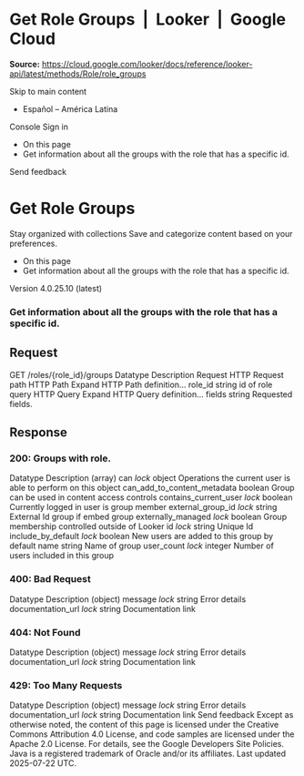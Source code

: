 # Get Role Groups  |  Looker  |  Google Cloud

**Source:** https://cloud.google.com/looker/docs/reference/looker-api/latest/methods/Role/role_groups

Skip to main content 


  * Español – América Latina

Console  Sign in
  * On this page
  * Get information about all the groups with the role that has a specific id.




Send feedback 
#  Get Role Groups
Stay organized with collections  Save and categorize content based on your preferences. 
  * On this page
  * Get information about all the groups with the role that has a specific id.


Version 4.0.25.10 (latest) 
### Get information about all the groups with the role that has a specific id.
## Request
GET /roles/{role_id}/groups 
Datatype
Description
Request
HTTP Request 
path
HTTP Path 
Expand HTTP Path definition... 
role_id
string 
id of role
query
HTTP Query 
Expand HTTP Query definition... 
fields
string 
Requested fields.
## Response
### 200: Groups with role.
Datatype
Description
(array)
can
_lock_
object 
Operations the current user is able to perform on this object
can_add_to_content_metadata
boolean 
Group can be used in content access controls
contains_current_user
_lock_
boolean 
Currently logged in user is group member
external_group_id
_lock_
string 
External Id group if embed group
externally_managed
_lock_
boolean 
Group membership controlled outside of Looker
id
_lock_
string 
Unique Id
include_by_default
_lock_
boolean 
New users are added to this group by default
name
string 
Name of group
user_count
_lock_
integer 
Number of users included in this group
### 400: Bad Request
Datatype
Description
(object)
message
_lock_
string 
Error details
documentation_url
_lock_
string 
Documentation link
### 404: Not Found
Datatype
Description
(object)
message
_lock_
string 
Error details
documentation_url
_lock_
string 
Documentation link
### 429: Too Many Requests
Datatype
Description
(object)
message
_lock_
string 
Error details
documentation_url
_lock_
string 
Documentation link
Send feedback 
Except as otherwise noted, the content of this page is licensed under the Creative Commons Attribution 4.0 License, and code samples are licensed under the Apache 2.0 License. For details, see the Google Developers Site Policies. Java is a registered trademark of Oracle and/or its affiliates.
Last updated 2025-07-22 UTC.


